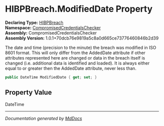 ﻿<!--  
  <auto-generated>   
    The contents of this file were generated by a tool.  
    Changes to this file may be list if the file is regenerated  
  </auto-generated>   
-->

# HIBPBreach.ModifiedDate Property

**Declaring Type:** [HIBPBreach](../index.md)  
**Namespace:** [CompromisedCredentialsChecker](../../index.md)  
**Assembly:** CompromisedCredentialsChecker  
**Assembly Version:** 1.0.1+70dcb76e9819a5c8a0d665ce73776460846b2d39

The date and time (precision to the minute) the breach was modified in ISO 8601 format. This will only differ from the AddedDate attribute if other attributes represented here are changed or data in the breach itself is changed (i.e. additional data is identified and loaded). It is always either equal to or greater then the AddedDate attribute, never less than.

```csharp
public DateTime ModifiedDate { get; set; }
```

## Property Value

DateTime

___

*Documentation generated by [MdDocs](https://github.com/ap0llo/mddocs)*
